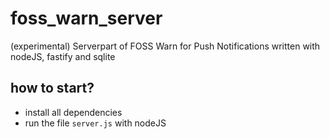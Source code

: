 # foss_warn_server
(experimental) Serverpart of FOSS Warn for Push Notifications written with nodeJS, fastify and sqlite

## how to start?
- install all dependencies
- run the file `server.js` with nodeJS
